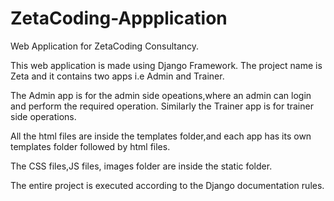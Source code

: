 # ZetaCoding-Appplication
Web Application for ZetaCoding Consultancy.

This web application is made using Django Framework.
The project name is Zeta and it contains two apps i.e Admin and Trainer.

The Admin app is for the admin side opeations,where an admin can login and perform the required operation.
Similarly the Trainer app is for trainer side operations.

All the html files are inside the templates folder,and each app has its own templates folder followed by html files.

The CSS files,JS files, images folder are inside the static folder.

The entire project is executed according to the Django documentation rules.
